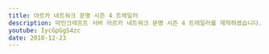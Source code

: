 ```yaml
---
title: 아르카 네트워크 문명 시즌 4 트레일러
description: 마인크래프트 서버 아르카 네트워크 문명 시즌 4 트레일러를 제작하였습니다.
youtube: IycGpGgS4zc
date: 2018-12-23
---
```


